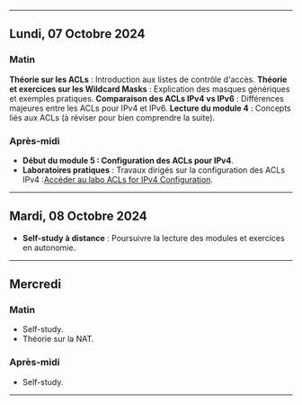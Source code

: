 

---

## Lundi, 07 Octobre 2024

### Matin

**Théorie sur les ACLs** : Introduction aux listes de contrôle d'accès.
**Théorie et exercices sur les Wildcard Masks** : Explication des masques génériques et exemples pratiques.
**Comparaison des ACLs IPv4 vs IPv6** : Différences majeures entre les ACLs pour IPv4 et IPv6.
**Lecture du module 4** : Concepts liés aux ACLs (à réviser pour bien comprendre la suite).

### Après-midi

- **Début du module 5 : Configuration des ACLs pour IPv4**.
- **Laboratoires pratiques** : Travaux dirigés sur la configuration des ACLs IPv4 :[Accéder au labo ACLs for IPv4 Configuration](https://drive.google.com/drive/folders/1XLfEW7SrM-VEL4Hl9s-CAxs6ItWo40xb?usp=sharing).

---

## Mardi, 08 Octobre 2024

- **Self-study à distance** : Poursuivre la lecture des modules et exercices en autonomie.

---

## Mercredi

### Matin
- Self-study.
- Théorie sur la NAT.
### Après-midi
- Self-study.

---

